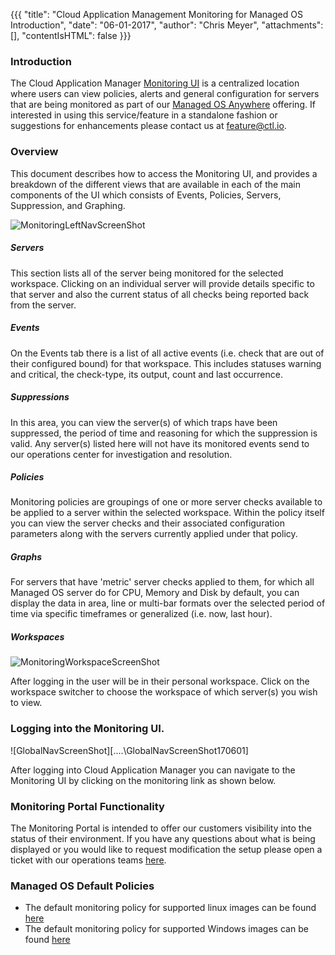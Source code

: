{{{
  "title": "Cloud Application Management Monitoring for Managed OS Introduction",
  "date": "06-01-2017",
  "author": "Chris Meyer",
  "attachments": [],
  "contentIsHTML": false
}}}

### Introduction
The Cloud Application Manager [Monitoring UI](https://monitoring.cam.ctl.io) is a centralized location where users can view policies, alerts and general configuration for servers that are being monitored as part of our [Managed OS Anywhere](https://www.ctl.io/cloud-application-manager/managed-services-anywhere/) offering. If interested in using this service/feature in a standalone fashion or suggestions for enhancements please contact us at [feature@ctl.io](mailto:feature@ctl.io).  


### Overview
This document describes how to access the Monitoring UI, and provides a breakdown of the different views that are available in each of the main components of the UI which consists of Events, Policies, Servers, Suppression, and Graphing.


![MonitoringLeftNavScreenShot](..\..\images\MonitoringLeftNavScreenShot170601.png)


##### Servers
This section lists all of the server being monitored for the selected workspace. Clicking on an individual server will provide details specific to that server and also the current status of all checks being reported back from the server.  

##### Events
On the Events tab there is a list of all active events (i.e. check that are out of their configured bound) for that workspace.  This includes statuses warning and critical, the check-type, its output, count and last occurrence.

##### Suppressions
In this area, you can view the server(s) of which traps have been suppressed, the period of time and reasoning for which the suppression is valid. Any server(s) listed here will not have its monitored events send to our operations center for investigation and resolution.  

##### Policies
Monitoring policies are groupings of one or more server checks available to be applied to a server within the selected workspace. Within the policy itself you can view the server checks and their associated configuration parameters along with the servers currently applied under that policy.  

##### Graphs
For servers that have 'metric' server checks applied to them, for which all Managed OS server do for CPU, Memory and Disk by default, you can display the data in area, line or multi-bar formats over the selected period of time via specific timeframes or generalized (i.e. now, last hour).

##### Workspaces
![MonitoringWorkspaceScreenShot](..\..\images\MonitoringWorkSpaceScreenShot170601.png)

After logging in the user will be in their personal workspace. Click on the workspace switcher to choose the workspace of which server(s) you wish to view.  


### Logging into the Monitoring UI.

![GlobalNavScreenShot][..\..\GlobalNavScreenShot170601]

After logging into Cloud Application Manager you can navigate to the Monitoring UI by clicking on the monitoring link as shown below.



### Monitoring Portal Functionality

The Monitoring Portal is intended to offer our customers visibility into the status of their environment. If you have any questions about what is being displayed or you would like to request modification the setup please open a ticket with our operations teams [here](http://managedservices.ctl.io).  

### Managed OS Default Policies

* The default monitoring policy for supported linux images can be found [here](CTLCloudMonitoringDefaultPolicy-Linux.md)
* The default monitoring policy for supported Windows images can be found [here](CTLCloudMonitoringDefaultPolicy-Windows.md)

